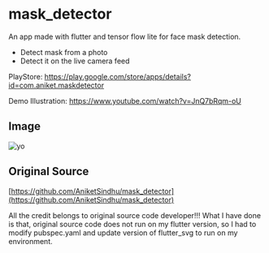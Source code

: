 # mask_detector

An app made with flutter and tensor flow lite for face mask detection.
* Detect mask from a photo
* Detect it on the live camera feed

PlayStore: https://play.google.com/store/apps/details?id=com.aniket.maskdetector

Demo Illustration: https://www.youtube.com/watch?v=JnQ7bRqm-oU 

## Image
![yo](https://github.com/AniketSindhu/mask_detector/blob/master/Google%20Pixel%203%205.5-inch%20Display%20(1080%20x%202160)%20Screenshot%200.png)

## Original Source
[https://github.com/AniketSindhu/mask_detector](https://github.com/AniketSindhu/mask_detector)

All the credit belongs to original source code developer!!!
What I have done is that, original source code does not run on my flutter version, so I had to modify pubspec.yaml and update version of flutter_svg to run on my environment.
